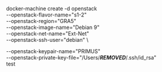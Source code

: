 docker-machine create -d openstack \
--openstack-flavor-name="s1-2" \
--openstack-region="GRA5" \
--openstack-image-name="Debian 9" \
--openstack-net-name="Ext-Net" \
--openstack-ssh-user="debian" \

--openstack-keypair-name="PRIMUS" \
--openstack-private-key-file="/Users/***REMOVED***/.ssh/id_rsa" \
test